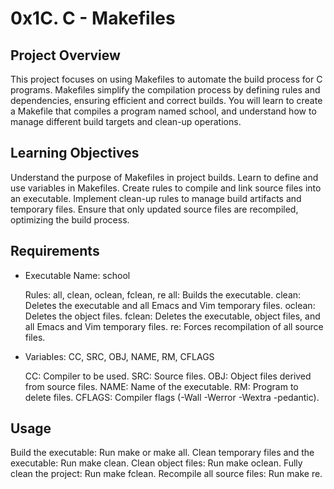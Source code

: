 # 0x1C. C - Makefiles

## Project Overview

This project focuses on using Makefiles to automate the build process for C programs. Makefiles simplify the compilation process by defining rules and dependencies, ensuring efficient and correct builds. You will learn to create a Makefile that compiles a program named school, and understand how to manage different build targets and clean-up operations.

## Learning Objectives

Understand the purpose of Makefiles in project builds.
Learn to define and use variables in Makefiles.
Create rules to compile and link source files into an executable.
Implement clean-up rules to manage build artifacts and temporary files.
Ensure that only updated source files are recompiled, optimizing the build process.

## Requirements

- Executable Name: school
  
    Rules: all, clean, oclean, fclean, re
    all: Builds the executable.
    clean: Deletes the executable and all Emacs and Vim temporary files.
    oclean: Deletes the object files.
    fclean: Deletes the executable, object files, and all Emacs and Vim temporary files.
    re: Forces recompilation of all source files.
- Variables: CC, SRC, OBJ, NAME, RM, CFLAGS
  
    CC: Compiler to be used.
    SRC: Source files.
    OBJ: Object files derived from source files.
    NAME: Name of the executable.
    RM: Program to delete files.
    CFLAGS: Compiler flags (-Wall -Werror -Wextra -pedantic).

## Usage

Build the executable: Run make or make all.
Clean temporary files and the executable: Run make clean.
Clean object files: Run make oclean.
Fully clean the project: Run make fclean.
Recompile all source files: Run make re.
